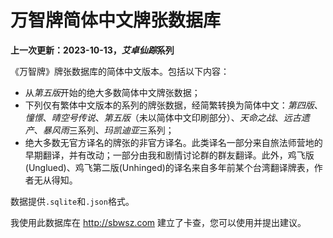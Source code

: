 # 万智牌简体中文牌张数据库

**上一次更新：2023-10-13，*艾卓仙踪*系列**

《万智牌》牌张数据库的简体中文版本。包括以下内容：

- 从*第五版*开始的绝大多数简体中文牌张数据；
- 下列仅有繁体中文版本的系列的牌张数据，经简繁转换为简体中文：*第四版*、*憧憬*、*晴空号传说*、*第五版*（未以简体中文印刷部分）、*天命之战*、*远古遗产*、*暴风雨*三系列、*玛凯迪亚*三系列；
- 绝大多数无官方译名的牌张的非官方译名。此类译名一部分来自旅法师营地的早期翻译，并有改动；一部分由我和剧情讨论群的群友翻译。此外，鸡飞版(Unglued)、鸡飞第二版(Unhinged)的译名来自多年前某个台湾翻译牌表，作者无从得知。

数据提供`.sqlite`和`.json`格式。

我使用此数据库在 http://sbwsz.com 建立了卡查，您可以使用并提出建议。
